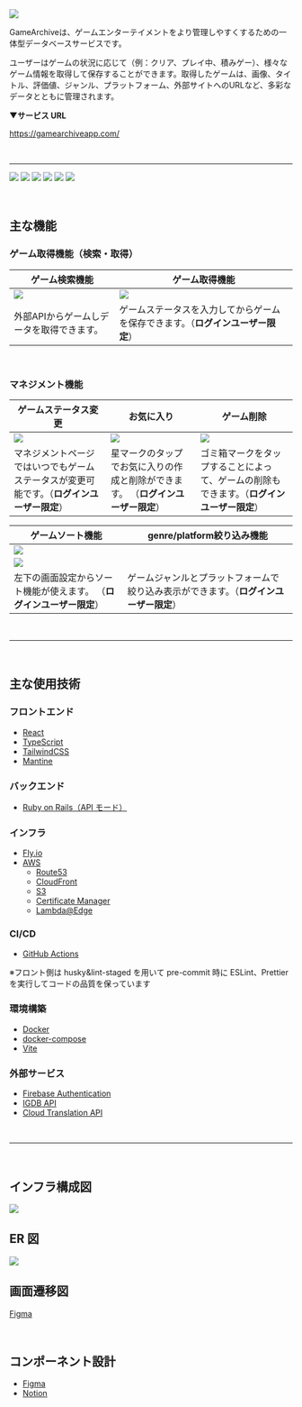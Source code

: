 <img src="./assets/introduction.jpeg">

GameArchiveは、ゲームエンターテイメントをより管理しやすくするための一体型データベースサービスです。

ユーザーはゲームの状況に応じて（例：クリア、プレイ中、積みゲー）、様々なゲーム情報を取得して保存することができます。取得したゲームは、画像、タイトル、評価値、ジャンル、プラットフォーム、外部サイトへのURLなど、多彩なデータとともに管理されます。

▼**サービス URL**

https://gamearchiveapp.com/

<br>

---

![](https://img.shields.io/badge/Ruby-v3.1.2-red)
![](https://img.shields.io/badge/Rails-v6.1.7-red)
![](https://img.shields.io/badge/React-v18.2.0-blue)
![](https://img.shields.io/badge/TypeScript-v4.6.4-blue)
![](https://img.shields.io/badge/Mantine-v6.0.13-informational)
![](https://img.shields.io/badge/TailwindCSS-v3.3.2-9cf)

<br>

## 主な機能

### ゲーム取得機能（検索・取得）

| ゲーム検索機能                                                                                                                    | ゲーム取得機能                                                                                                                |
| ----------------------------------------------------------------------------------------------------------------------------------- | ---------------------------------------------------------------------------------------------------------------------------------------------------------- |
| <img src="./assets/search.gif"> | <img src="./assets/addgame.gif"> |
| 外部APIからゲームしデータを取得できます。                                                  | ゲームステータスを入力してからゲームを保存できます。（**ログインユーザー限定**）                                 |

<br>

### マネジメント機能

| ゲームステータス変更                                                                                                                    | お気に入り                                                                                                                | ゲーム削除                                                                                                                                                   |
| ----------------------------------------------------------------------------------------------------------------------------------- | ----------------------------------------------------------------------------------------------------------------------------------- | ---------------------------------------------------------------------------------------------------------------------------------------------------------- |
| <img src="./assets/statuschange.gif"> | <img src="./assets/favorite.gif"> | <img src="./assets/delete.gif">                        |
| マネジメントページではいつでもゲームステータスが変更可能です。（**ログインユーザー限定**）                                                  | 星マークのタップでお気に入りの作成と削除ができます。 （**ログインユーザー限定**）                                 | ゴミ箱マークをタップすることによって、ゲームの削除もできます。（**ログインユーザー限定**） |

| ゲームソート機能                                                                                                                    | genre/platform絞り込み機能                                                                                                                |
| ----------------------------------------------------------------------------------------------------------------------------------- | ---------------------------------------------------------------------------------------------------------------------------------------------------------- |
 | <img src="./assets/sort.gif">                        |
 | <img src="./assets/genre_platform.gif">                        |
 | 左下の画面設定からソート機能が使えます。 （**ログインユーザー限定**）                                 | ゲームジャンルとプラットフォームで絞り込み表示ができます。（**ログインユーザー限定**） |

<br>

---

<br>

## 主な使用技術

### フロントエンド

- [React](https://ja.reactjs.org/)
- [TypeScript](https://www.typescriptlang.org/)
- [TailwindCSS](https://tailwindcss.com/)
- [Mantine](https://mantine.dev/)

### バックエンド

- [Ruby on Rails（API モード）](https://rubyonrails.org/)

### インフラ

- [Fly.io](https://fly.io/)
- [AWS](https://aws.amazon.com/jp)
  - [Route53](https://aws.amazon.com/jp/route53/)
  - [CloudFront](https://aws.amazon.com/jp/cloudfront/)
  - [S3](https://aws.amazon.com/jp/s3/)
  - [Certificate Manager](https://aws.amazon.com/jp/certificate-manager/)
  - [Lambda@Edge](https://aws.amazon.com/jp/lambda/edge/)

### CI/CD

- [GitHub Actions](https://docs.github.com/ja/actions)

※フロント側は husky&lint-staged を用いて pre-commit 時に ESLint、Prettier を実行してコードの品質を保っています

### 環境構築

- [Docker](https://www.docker.com/)
- [docker-compose](https://docs.docker.jp/compose/toc.html)
- [Vite](https://ja.vitejs.dev/)

### 外部サービス

- [Firebase Authentication](https://firebase.google.com/docs/auth?hl=ja)
- [IGDB API](https://api-docs.igdb.com/#getting-started)
- [Cloud Translation API](https://cloud.google.com/translate/docs/overview?hl=ja)

<br>

---

<br>

## インフラ構成図

<img src="./assets/infra.png">

<br>

## ER 図

<img src="./assets/er.png">

<br>

## 画面遷移図

[Figma](https://www.figma.com/file/Q7spu5GNfKmQ4yPmKwGMDF/gamer_achirve?type=design&node-id=0-1&mode=design&t=wLfMSytfvp6mbMJh-0)

<br>

## コンポーネント設計

- [Figma](https://www.figma.com/file/Ayi6NyjFxucQoZnR9Q1D8v/game_achirve%E3%81%AE%E3%82%B3%E3%83%B3%E3%83%9D%E3%83%BC%E3%83%8D%E3%83%B3%E3%83%88?type=design&mode=design&t=wLfMSytfvp6mbMJh-0)
- [Notion](https://teruteru214.notion.site/GameArchive-5c347f28f31649fb8f9f15d0afc81621?pvs=4)
